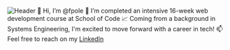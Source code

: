 ![Header](https://github.com/fpole/fpole/assets/137444215/482a79ae-a6db-4b9f-aaf0-e5f538a7279c)
👋 Hi, I’m @fpole
🌱 I’m completed an intensive 16-week web development course at School of Code
📈 Coming from a background in Systems Engineering, I'm excited to move forward with a career in tech!
📫 Feel free to reach on my [LinkedIn](https://www.linkedin.com/in/fred-pole-7b8a66105/)

<!---
fpole/fpole is a ✨ special ✨ repository because its `README.md` (this file) appears on your GitHub profile.
You can click the Preview link to take a look at your changes.
--->
